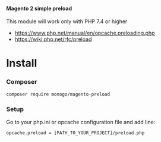 #### Magento 2 simple preload

This module will work only with PHP 7.4 or higher

- https://www.php.net/manual/en/opcache.preloading.php
- https://wiki.php.net/rfc/preload

# **Install**

### Composer

```composer require monogo/magento-preload```

### Setup
Go to your php.ini or opcache configuration file and add line:

```opcache.preload = [PATH_TO_YOUR_PROJECT]/preload.php```